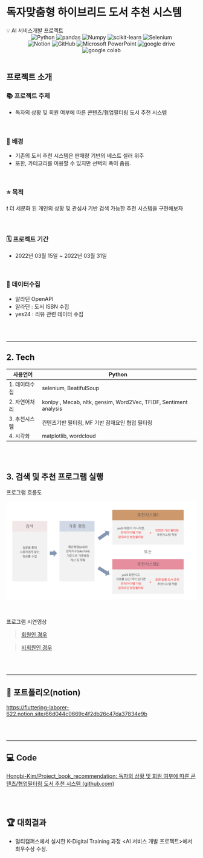 # 독자맞춤형 하이브리드 도서 추천 시스템

<aside>
💡 AI 서비스개발 프로젝트
<br>

<div align=center>
<img alt="Python" src ="https://img.shields.io/badge/Python-3776AB.svg?&style=for-the-badge&logo=Python&logoColor=white"/>
<img alt="pandas" src ="https://img.shields.io/badge/pandas-%23150458.svg?style=for-the-badge&logo=pandas&logoColor=white"/>
<img alt="Numpy" src ="https://img.shields.io/badge/Numpy-%23013243.svg?&style=for-the-badge&logo=Numpy&logoColor=white"/>
<img alt="scikit-learn" src ="https://img.shields.io/badge/scikit--learn-%23F7931E.svg?style=for-the-badge&logo=scikit-learn&logoColor=white"/>
<img alt="Selenium" src ="https://img.shields.io/badge/-selenium-%43B02A?style=for-the-badge&logo=selenium&logoColor=white"/>
<br>
<img alt="Notion" src ="https://img.shields.io/badge/Notion-000000.svg?&style=for-the-badge&logo=notion&logoColor=white"/>
<img alt="GitHub" src ="https://img.shields.io/badge/Github-%23181717.svg?&style=for-the-badge&logo=GitHub&logoColor=white"/>
<img alt="Microsoft PowerPoint" src ="https://img.shields.io/badge/Microsoft%20PowerPoint-%23B7472A.svg?&style=for-the-badge&logo=Microsoft PowerPoint&logoColor=white"/>
<img alt="google drive" src ="https://img.shields.io/badge/Googlecolab%20Drive-%234285F4.svg?&style=for-the-badge&logo=Googlecolab&logoColor=white"/>
<br>   
<img alt="google colab" src ="https://img.shields.io/badge/google%20colab-%23F9AB00.svg?&style=for-the-badge&logo=googledrive&logoColor=white"/>

</div>

<br/>

# 프로젝트 소개

###  📚 프로젝트 주제

- 독자의 상황 및 회원 여부에 따른 콘텐츠/협업필터링 도서 추천 시스템

<br>

### 💭 **배경**

- 기존의 도서 추천 시스템은 판매량 기반의 베스트 셀러 위주
- 또한, 카테고리를 이용할 수 있지만 선택의 폭이 좁음.

<br>

### ⭐ **목적**

❗ 더 세분화 된 개인의 상황 및 관심사 기반 검색 가능한 추천 시스템을 구현해보자

<br>

### 🗓️ **프로젝트 기간**

- 2022년 03월 15일 ~ 2022년 03월 31일

<br>

### 💽 데이터수집

- 알라딘 OpenAPI
- 알라딘 : 도서 ISBN 수집
- yes24 : 리뷰 관련 데이터 수집

<br>

<br>

---

## **2. Tech**

| 사용언어      | Python                                                       |
| ------------- | ------------------------------------------------------------ |
| 1. 데이터수집 | selenium, BeatifulSoup                                       |
| 2. 자연어처리 | konlpy , Mecab, nltk, gensim, Word2Vec, TFIDF, Sentiment analysis |
| 3. 추천시스템 | 컨텐츠기반 필터링, MF 기반 잠재요인 협업 필터링              |
| 4. 시각화     | matplotlib, wordcloud                                        |

<br>

<br>

## 3. 검색 및 추천 프로그램 실행

프로그램 흐름도

![](flowchart.png)

<br>

프로그램 시연영상

> [회원인 경우](https://youtu.be/TaFhuFYpZY0)

> [비회원인 경우](https://youtu.be/Vg2ldHcTglE)

<br>

<br>

---

# 💫 포트폴리오(notion)

https://fluttering-laborer-622.notion.site/66d044c0669c4f2db26c47da37834e9b

<br>

<br>

---

# :computer: Code

[Hongbi-Kim/Project_book_recommendation: 독자의 상황 및 회원 여부에 따른 콘텐츠/협업필터링 도서 추천 시스템 (github.com)](https://github.com/Hongbi-Kim/Project_book_recommendation)

<br>

<br>

# 🏆 대회결과

- 멀티캠퍼스에서 실시한 K-Digital Training 과정 <AI 서비스 개발 프로젝트>에서 최우수상 수상.
